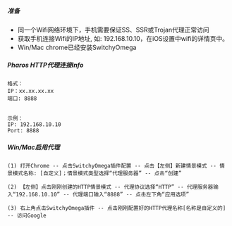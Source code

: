 ##### 准备

- 同一个Wifi网络环境下，手机需要保证SS、SSR或Trojan代理正常访问
- 获取手机连接Wifi的IP地址, 如: 192.168.10.10，在iOS设置中wifi的详情页中。
- Win/Mac chrome已经安装SwitchyOmega



##### Pharos HTTP代理连接Info

```
格式：
IP：xx.xx.xx.xx 
端口: 8888


示例：
IP: 192.168.10.10
Port: 8888
```



##### Win/Mac启用代理

```
(1) 打开Chrome -- 点击SwitchyOmega插件配置 -- 点击【左侧】新建情景模式 -- 情景模式名称: [自定义]；情景模式类型选择“代理服务器” -- 点击“创建”

(2) 【左侧】点击刚刚创建的HTTP情景模式 -- 代理协议选择“HTTP” -- 代理服务器输入“192.168.10.10” -- 代理端口输入“8888” -- 点击左下角“应用选项”

(3) 右上角点击SwitchyOmega插件 -- 点击刚刚配置好的HTTP代理名称[名称是自定义的] -- 访问Google 
```




